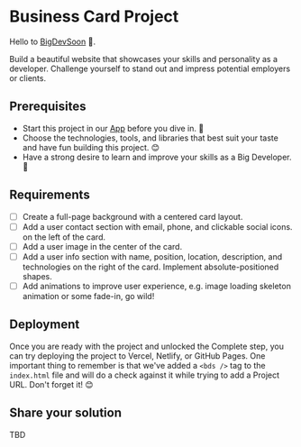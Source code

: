 # Business Card Project

Hello to [BigDevSoon](https://bigdevsoon.me/) 👋. 

Build a beautiful website that showcases your skills and personality as a developer. Challenge yourself to stand out and impress potential employers or clients.

## Prerequisites
- Start this project in our [App](https://app.bigdevsoon.me/) before you dive in. 👀
- Choose the technologies, tools, and libraries that best suit your taste and have fun building this project. 😊
- Have a strong desire to learn and improve your skills as a Big Developer. 🚀

## Requirements
- [ ] Create a full-page background with a centered card layout.
- [ ] Add a user contact section with email, phone, and clickable social icons. on the left of the card.
- [ ] Add a user image in the center of the card.
- [ ] Add a user info section with name, position, location, description, and technologies on the right of the card.
Implement absolute-positioned shapes.
- [ ] Add animations to improve user experience, e.g. image loading skeleton animation or some fade-in, go wild!

## Deployment
Once you are ready with the project and unlocked the Complete step, you can try deploying the project to Vercel, Netlify, or GitHub Pages. One important thing to remember is that we've added a `<bds />` tag to the `index.html` file and will do a check against it while trying to add a Project URL. Don't forget it! 😊

## Share your solution
TBD
